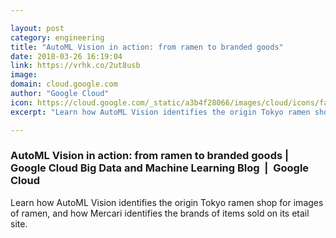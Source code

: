 ```yaml
---

layout: post
category: engineering
title: "AutoML Vision in action: from ramen to branded goods"
date: 2018-03-26 16:19:04
link: https://vrhk.co/2ut8usb
image: 
domain: cloud.google.com
author: "Google Cloud"
icon: https://cloud.google.com/_static/a3b4f28066/images/cloud/icons/favicons/onecloud/apple-icon.png
excerpt: "Learn how AutoML Vision identifies the origin Tokyo ramen shop for images of ramen, and how Mercari identifies the brands of items sold on its etail site."

---
```


### AutoML Vision in action: from ramen to branded goods | Google Cloud Big Data and Machine Learning Blog  |  Google Cloud

Learn how AutoML Vision identifies the origin Tokyo ramen shop for images of ramen, and how Mercari identifies the brands of items sold on its etail site.